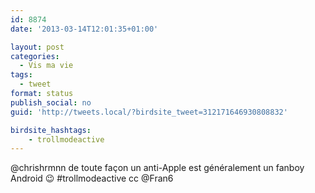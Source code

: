 ```yaml
---
id: 8874
date: '2013-03-14T12:01:35+01:00'

layout: post
categories:
  - Vis ma vie
tags:
  - tweet
format: status
publish_social: no
guid: 'http://tweets.local/?birdsite_tweet=312171646930808832'

birdsite_hashtags:
    - trollmodeactive
---
```


@chrishrmnn de toute façon un anti-Apple est généralement un fanboy Android 😉 #trollmodeactive cc @Fran6